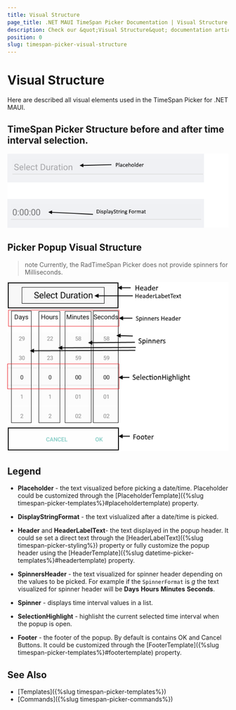 ```yaml
---
title: Visual Structure
page_title: .NET MAUI TimeSpan Picker Documentation | Visual Structure
description: Check our &quot;Visual Structure&quot; documentation article for Telerik TimeSpan Picker for .NET MAUI.
position: 0
slug: timespan-picker-visual-structure
---
```


# Visual Structure

Here are described all visual elements used in the TimeSpan Picker for .NET MAUI.

## TimeSpan Picker Structure before and after time interval selection.

![TimeSpan Picker Visual Structure](images/timespan_picker_placeholder_display.png "Visual elements of TimeSpan Picker control")

## Picker Popup Visual Structure

>note Currently, the RadTimeSpan Picker does not provide spinners for Milliseconds.

![TimeSpan Picker Popup Visual Structure](images/timespan_picker_structure.png "Visual elements of TimeSpan Picker Popup")

## Legend

- **Placeholder** - the text visualized before picking a date/time. Placeholder could be customized through the [PlaceholderTemplate]({%slug timespan-picker-templates%}#placeholdertemplate) property.

- **DisplayStringFormat** - the text vislualized after a date/time is picked.

- **Header** and **HeaderLabelText**- the text displayed in the popup header. It could se set a direct text through the [HeaderLabelText]({%slug timespan-picker-styling%}) property or fully customize the popup header using the [HeaderTemplate]({%slug datetime-picker-templates%}#headertemplate) property.

- **SpinnersHeader** - the text visualized for spinner header depending on the values to be picked. For example if the `SpinnerFormat` is *g* the text visualized for spinner header will be **Days** **Hours** **Minutes** **Seconds**.

- **Spinner** - displays time interval values in a list.

- **SelectionHighlight** - highlisht the current selected time interval when the popup is open.

- **Footer** - the footer of the popup. By default is contains OK and Cancel Buttons. It could be customized through the [FooterTemplate]({%slug timespan-picker-templates%}#footertemplate) property.

## See Also

- [Templates]({%slug timespan-picker-templates%})
- [Commands]({%slug timespan-picker-commands%})